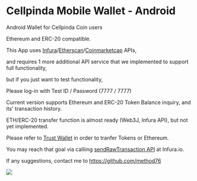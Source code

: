# Cellpinda Mobile Wallet - Android

Android Wallet for Cellpinda Coin users

Ethereum and ERC-20 compatible.

This App uses [Infura](https://infura.io/)/[Etherscan](https://etherscan.io/apis)/[Coinmarketcap](https://coinmarketcap.com/api/) APIs, 

and requires 1 more additional API service that we implemented to support full functionality, 

but if you just want to test functionality, 

Please log-in with Test ID / Password (7777 / 7777)


Current version supports Ethereum and ERC-20 Token Balance inquiry, and its' transaction history.

ETH/ERC-20 transfer function is almost ready (Web3J, Infura API), but not yet implemented.

Please refer to [Trust Wallet](https://github.com/TrustWallet/trust-wallet-android-source) in order to tranfer Tokens or Ethereum.


You may reach that goal via calliing [sendRawTransaction API](https://infura.io/docs/ethereum/json-rpc/eth_sendRawTransaction) at Infura.io.

If any suggestions, contact me to https://github.com/method76

[<img src="https://wallet.cellpinda.com/img/mobile-wallet-screenshot.jpg">](https://play.google.com/store/apps/details?id=com.cellpinda.coin.wallet)
